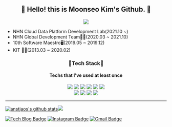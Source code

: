<div align=center>
  <h2>
    &#128075; Hello! this is Moonseo Kim's Github. &#128075;
  </h2>
</div>

<div align=center>
  <a href="https://hits.seeyoufarm.com"><img src="https://hits.seeyoufarm.com/api/count/incr/badge.svg?url=https%3A%2F%2Fgithub.com%2Fanstjaos%2Fhit-counter"/></a>                        
</div>

* NHN Cloud Data Platform Development Lab(2021.10 ~)
* NHN Global Development Team👨‍💻(2020.03 ~ 2021.10)
* 10th Software Maestro🖥(2019.05 ~ 2019.12)
* KIT 👨‍🎓(2013.03 ~ 2020.02)

<div align=center>
  <h3>
    🔨Tech Stack🔨
  </h3>
  <h4>
    Techs that I've used at least once
  </h4>
</div>

<div align=center>
  <img src="https://img.shields.io/badge/SpringBoot-success?logo=Spring&logoColor=white"/> <img src="https://img.shields.io/badge/webflux-success?logo=Spring&logoColor=white
"/> <img src="https://img.shields.io/badge/Java-steelblue?style=flat-square&logo=Java&logoColor=#007396"/> <img src="https://img.shields.io/badge/Python-slateblue?style=flat-square&logo=Python&logoColor=white"/> <img src="https://img.shields.io/badge/JavaScript-yellow?style=flat-square&logo=JavaScript&logoColor=black"/> <img src="https://img.shields.io/badge/Node.js-limegreen?style=flat-square&logo=Node.js&logoColor=white"/>
</div>

<div align=center>
  <img src="https://img.shields.io/badge/Docker-dodgerblue?style=flat-square&logo=Docker&logoColor=white"/> <img src="https://img.shields.io/badge/Go-deepskyblue?style=flat-square&logo=Go&logoColor=white"/> <img src="https://img.shields.io/badge/Android%20Studio-mediumseagreen?style=flat-square&logo=Android%20Studio&logoColor=black"/> <img src="https://img.shields.io/badge/Angular-red?style=flat-square&logo=Angular&logoColor=white"/>
</div>

---

[![anstjaos's github stats](https://github-readme-stats.vercel.app/api?username=anstjaos)](https://github.com/anstjaos/github-readme-stats)<img src="https://github-readme-stats.vercel.app/api/top-langs/?username=anstjaos&hide_border=true&layout=compact"/>



[![Tech Blog Badge](http://img.shields.io/badge/-Tech%20blog-black?style=flat-square&logo=github&link=https://anstjaos.github.io/)](https://anstjaos.github.io/) [![Instagram Badge](https://img.shields.io/badge/-Instagram-dd2a7b?style=flat-square&logo=instagram&logoColor=white&link=https://www.instagram.com/document_k/)](https://www.instagram.com/document_k/) [![Gmail Badge](https://img.shields.io/badge/-Gmail-d14836?style=flat-square&logo=Gmail&logoColor=white&link=mailto:moonseo.kim@nhn.com)](mailto:moonseo.kim@nhn.com)

